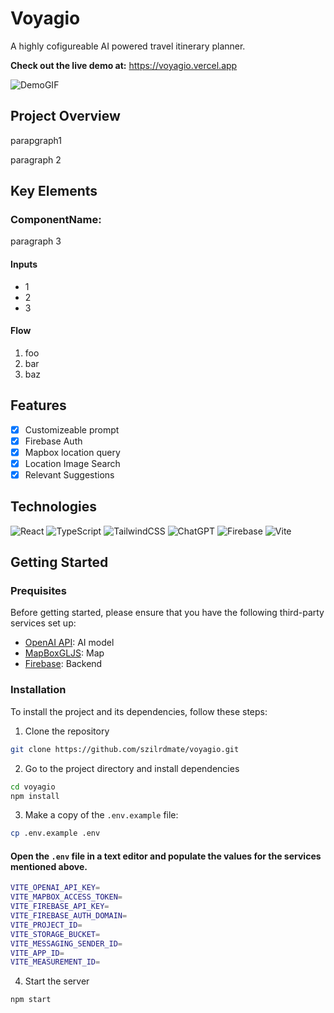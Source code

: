 # Voyagio

A highly cofigureable AI powered travel itinerary planner.

**Check out the live demo at:** https://voyagio.vercel.app

![DemoGIF]()

## Project Overview

parapgraph1

paragraph 2

## Key Elements

### ComponentName:

paragraph 3

#### Inputs

- 1
- 2
- 3

#### Flow

1. foo
2. bar
3. baz

## Features

- [x] Customizeable prompt
- [x] Firebase Auth
- [x] Mapbox location query
- [x] Location Image Search
- [x] Relevant Suggestions

## Technologies

![React](https://img.shields.io/badge/react-%2320232a.svg?style=for-the-badge&logo=react&logoColor=%2361DAFB)
![TypeScript](https://img.shields.io/badge/TypeScript-007ACC?style=for-the-badge&logo=typescript&logoColor=white)
![TailwindCSS](https://img.shields.io/badge/tailwindcss-%2338B2AC.svg?style=for-the-badge&logo=tailwind-css&logoColor=white)
![ChatGPT](https://img.shields.io/badge/chatGPT-74aa9c?style=for-the-badge&logo=openai&logoColor=white)
![Firebase](https://img.shields.io/badge/firebase-%23039BE5.svg?style=for-the-badge&logo=firebase)
![Vite](https://img.shields.io/badge/vite-%23646CFF.svg?style=for-the-badge&logo=vite&logoColor=white)

## Getting Started

### Prequisites

Before getting started, please ensure that you have the following third-party services set up:

- [OpenAI API](https://openai.com): AI model
- [MapBoxGLJS](https://mapbox.com/mapbox-gljs): Map
- [Firebase](https://www.firebase.google.com/): Backend

### Installation

To install the project and its dependencies, follow these steps:

1.  Clone the repository

```bash
git clone https://github.com/szilrdmate/voyagio.git
```

2.  Go to the project directory and install dependencies

```bash
cd voyagio
npm install
```

3.  Make a copy of the `.env.example` file:

```bash
cp .env.example .env
```

#### Open the `.env` file in a text editor and populate the values for the services mentioned above.

```bash
VITE_OPENAI_API_KEY=
VITE_MAPBOX_ACCESS_TOKEN=
VITE_FIREBASE_API_KEY=
VITE_FIREBASE_AUTH_DOMAIN=
VITE_PROJECT_ID=
VITE_STORAGE_BUCKET=
VITE_MESSAGING_SENDER_ID=
VITE_APP_ID=
VITE_MEASUREMENT_ID=
```

4.  Start the server

```bash
npm start
```
